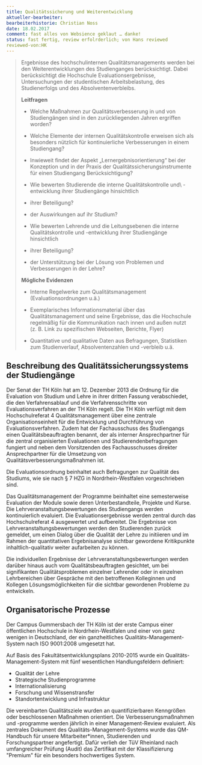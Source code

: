 ```yaml
---
title: Qualitätssicherung und Weiterentwicklung
aktueller-bearbeiter: 
bearbeiterhistorie: Christian Noss
date: 18.02.2017
comment: fast alles von Websience geklaut … danke!
status: fast fertig, review erfolrderlich; von Hans reviewed
reviewed-von:HK
---
```



>Ergebnisse des hochschulinternen Qualitätsmanagements werden bei den Weiterentwicklungen des Studienganges berücksichtigt. Dabei berücksichtigt die Hochschule Evaluationsergebnisse, Untersuchungen der studentischen Arbeitsbelastung, des Studienerfolgs und des Absolventenverbleibs.
>
>**Leitfragen**
>
>-   Welche Maßnahmen zur Qualitätsverbesserung in und von Studiengängen sind in den zurückliegenden Jahren ergriffen worden?
>
>-   Welche Elemente der internen Qualitätskontrolle erweisen sich als besonders nützlich für kontinuierliche Verbesserungen in einem Studiengang?
>
>-   Inwieweit findet der Aspekt „Lernergebnisorientierung“ bei der Konzeption und in der Praxis der Qualitätssicherungsinstrumente für einen Studiengang Berücksichtigung?
>
>-   Wie bewerten Studierende die interne Qualitätskontrolle und\ -entwicklung ihrer Studiengänge hinsichtlich
>
>    -   ihrer Beteiligung?
>
>    -   der Auswirkungen auf ihr Studium?
>
>-   Wie bewerten Lehrende und die Leitungsebenen die interne Qualitätskontrolle und -entwicklung ihrer Studiengänge hinsichtlich
>
>    -   ihrer Beteiligung?
>
>    -   der Unterstützung bei der Lösung von Problemen und Verbesserungen in der Lehre?
>
>**Mögliche Evidenzen**
>
>-   Interne Regelwerke zum Qualitätsmanagement (Evaluationsordnungen u.ä.)
>
>-   Exemplarisches Informationsmaterial über das Qualitätsmanagement und seine Ergebnisse, das die Hochschule regelmäßig für die Kommunikation nach innen und außen nutzt (z. B. Link zu spezifischen Webseiten, Berichte, Flyer)
>
>-   Quantitative und qualitative Daten aus Befragungen, Statistiken zum Studienverlauf, Absolventenzahlen und -verbleib u.ä.


## Beschreibung des Qualitätssicherungssystems der Studiengänge

Der Senat der TH Köln hat am 12. Dezember 2013 die Ordnung für die Evaluation von Studium und Lehre in ihrer dritten Fassung verabschiedet, die den Verfahrensablauf und die Verfahrensschritte von Evaluationsverfahren an der TH Köln regelt. Die TH Köln verfügt mit dem Hochschulreferat 4 Qualitätsmanagement über eine zentrale Organisationseinheit für die Entwicklung und Durchführung von Evaluationsverfahren. Zudem hat der Fachausschuss des Studiengangs einen Qualitätsbeauftragten benannt, der als interner Ansprechpartner für die zentral organisierten Evaluationen und Studierendenbefragungen fungiert und neben dem Vorsitzenden des Fachausschusses direkter Ansprechpartner für die Umsetzung von Qualitätsverbesserungsmaßnahmen ist.

Die Evaluationsordnung beinhaltet auch Befragungen zur Qualität des Studiums, wie sie nach § 7 HZG in Nordrhein-Westfalen vorgeschrieben sind.

Das Qualitätsmanagement der Programme beinhaltet eine semesterweise Evaluation der Module sowie deren Unterbestandteile, Projekte und Kurse. Die Lehrveranstaltungsbewertungen des Studiengangs werden kontinuierlich evaluiert. Die Evaluationsergebnisse werden zentral durch das Hochschulreferat 4 ausgewertet und aufbereitet. Die Ergebnisse von Lehrveranstaltungsbewertungen werden den Studierenden zurück gemeldet, um einen Dialog über die Qualität der Lehre zu initiieren und im Rahmen der quantitativen Ergebnisanalyse sichtbar gewordene Kritikpunkte inhaltlich-qualitativ weiter aufarbeiten zu können. 

Die individuellen Ergebnisse der Lehrveranstaltungsbewertungen werden darüber hinaus auch vom Qualitätsbeauftragten gesichtet, um bei signifikanten Qualitätsproblemen einzelner Lehrender oder in einzelnen Lehrbereichen über Gespräche mit den betroffenen Kolleginnen und Kollegen Lösungsmöglichkeiten für die sichtbar gewordenen Probleme zu entwickeln.

## Organisatorische Prozesse

Der Campus Gummersbach der TH Köln ist der erste Campus einer öffentlichen Hochschule in Nordrhein-Westfalen und einer von ganz wenigen in Deutschland, der ein ganzheitliches Qualitäts-Management-System nach ISO 9001:2008 umgesetzt hat.

Auf Basis des Fakultätsentwicklungsplans 2010-2015 wurde ein Qualitäts-Management-System mit fünf wesentlichen Handlungsfeldern definiert:
- Qualität der Lehre
- Strategische Studienprogramme
- Internationalisierung
- Forschung und Wissenstransfer
- Standortentwicklung und Infrastruktur

Die vereinbarten Qualitätsziele wurden an quantifizierbaren Kenngrößen oder beschlossenen Maßnahmen orientiert. Die Verbesserungsmaßnahmen und -programme werden jährlich in einer Management-Review evaluiert. Als zentrales Dokument des Qualitäts-Management-Systems wurde das QM-Handbuch für unsere Mitarbeiter*innen, Studierenden und Forschungspartner angefertigt. Dafür verlieh der TüV Rheinland nach umfangreicher Prüfung (Audit) das Zertifikat mit der Klassifizierung "Premium" für ein besonders hochwertiges System.
